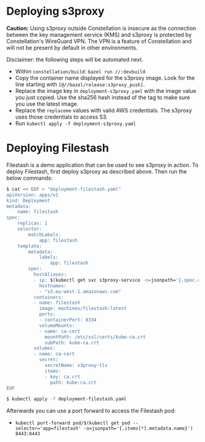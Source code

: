 # Deploying s3proxy

**Caution:** Using s3proxy outside Constellation is insecure as the connection between the key management service (KMS) and s3proxy is protected by Constellation's WireGuard VPN.
The VPN is a feature of Constellation and will not be present by default in other environments.

Disclaimer: the following steps will be automated next.

- Within `constellation/build`: `bazel run //:devbuild`
- Copy the container name displayed for the s3proxy image. Look for the line starting with `[@//bazel/release:s3proxy_push]`.
- Replace the image key in `deployment-s3proxy.yaml` with the image value you just copied. Use the sha256 hash instead of the tag to make sure you use the latest image.
- Replace the `replaceme` values with valid AWS credentials. The s3proxy uses those credentials to access S3.
- Run `kubectl apply -f deployment-s3proxy.yaml`

# Deploying Filestash

Filestash is a demo application that can be used to see s3proxy in action.
To deploy Filestash, first deploy s3proxy as described above.
Then run the below commands:

```sh
$ cat << EOF > "deployment-filestash.yaml"
apiVersion: apps/v1
kind: Deployment
metadata:
    name: filestash
spec:
    replicas: 1
    selector:
        matchLabels:
            app: filestash
    template:
        metadata:
            labels:
                app: filestash
        spec:
          hostAliases:
          - ip: $(kubectl get svc s3proxy-service -o=jsonpath='{.spec.clusterIP}')
            hostnames:
            - "s3.eu-west-1.amazonaws.com"
          containers:
          - name: filestash
            image: machines/filestash:latest
            ports:
            - containerPort: 8334
            volumeMounts:
            - name: ca-cert
              mountPath: /etc/ssl/certs/kube-ca.crt
              subPath: kube-ca.crt
          volumes:
          - name: ca-cert
            secret:
              secretName: s3proxy-tls
              items:
              - key: ca.crt
                path: kube-ca.crt
EOF

$ kubectl apply -f deployment-filestash.yaml
```

Afterwards you can use a port forward to access the Filestash pod:

- `kubectl port-forward pod/$(kubectl get pod --selector='app=filestash' -o=jsonpath='{.items[*].metadata.name}') 8443:8443`
